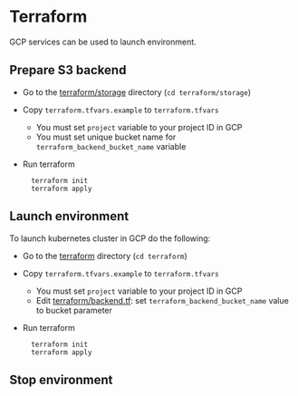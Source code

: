 # Terraform

GCP services can be used to launch environment.

## Prepare S3 backend

- Go to the [terraform/storage](../terraform/storage) directory (`cd terraform/storage`)
- Copy `terraform.tfvars.example` to `terraform.tfvars`
  - You must set `project` variable to your project ID in GCP
  - You must set unique bucket name for `terraform_backend_bucket_name` variable
- Run terraform

        terraform init
        terraform apply

## Launch environment

To launch kubernetes cluster in GCP do the following:

- Go to the [terraform](../terraform) directory (`cd terraform`)
- Copy `terraform.tfvars.example` to `terraform.tfvars`
  - You must set `project` variable to your project ID in GCP
  - Edit [terraform/backend.tf](../terraform/backend.tf):
      set `terraform_backend_bucket_name` value to bucket parameter
- Run terraform

        terraform init
        terraform apply

## Stop environment

To delete kubernetes cluster in GCP do the following:

- Go to the [terraform](../terraform) directory (`cd terraform`)
- Run `terraform destroy`
